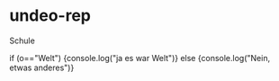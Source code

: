 # undeo-rep
Schule

if (o=="Welt") {console.log("ja es war Welt")} else {console.log("Nein, etwas anderes")}
